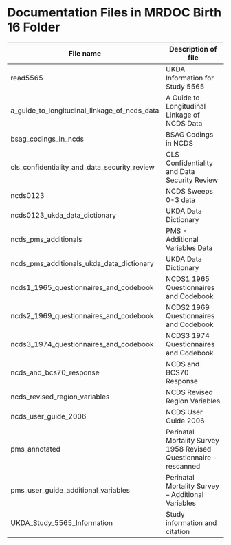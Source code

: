 # Documentation Files in MRDOC Birth 16 Folder

| File name                                    | Description of file                                               |
| -------------------------------------------- | ----------------------------------------------------------------- |
| read5565                                     | UKDA Information for Study 5565                                   |
| a_guide_to_longitudinal_linkage_of_ncds_data | A Guide to Longitudinal Linkage of NCDS Data                      |
| bsag_codings_in_ncds                         | BSAG Codings in NCDS                                              |
| cls_confidentiality_and_data_security_review | CLS Confidentiality and Data Security Review                      |
| ncds0123                                     | NCDS Sweeps 0-3 data                                              |
| ncds0123_ukda_data_dictionary                | UKDA Data Dictionary                                              |
| ncds_pms_additionals                         | PMS - Additional Variables Data                                   |
| ncds_pms_additionals_ukda_data_dictionary    | UKDA Data Dictionary                                              |
| ncds1_1965_questionnaires_and_codebook       | NCDS1 1965 Questionnaires and Codebook                            |
| ncds2_1969_questionnaires_and_codebook       | NCDS2 1969 Questionnaires and Codebook                            |
| ncds3_1974_questionnaires_and_codebook       | NCDS3 1974 Questionnaires and Codebook                            |
| ncds_and_bcs70_response                      | NCDS and BCS70 Response                                           |
| ncds_revised_region_variables                | NCDS Revised Region Variables                                     |
| ncds_user_guide_2006                         | NCDS User Guide 2006                                              |
| pms_annotated                                | Perinatal Mortality Survey 1958 Revised Questionnaire - rescanned |
| pms_user_guide_additional_variables          | Perinatal Mortality Survey – Additional Variables                 |
| UKDA_Study_5565_Information                  | Study information and citation                                    |
